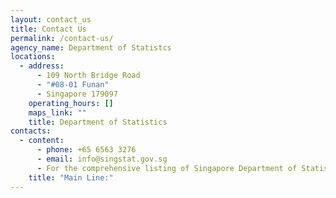 ```yaml
---
layout: contact_us
title: Contact Us
permalink: /contact-us/
agency_name: Department of Statistcs
locations:
  - address:
      - 109 North Bridge Road
      - "#08-01 Funan"
      - Singapore 179097
    operating_hours: []
    maps_link: ""
    title: Department of Statistics
contacts:
  - content:
      - phone: +65 6563 3276
      - email: info@singstat.gov.sg
      - For the comprehensive listing of Singapore Department of Statistics (DOS) officers' contact details, please access [DOS's directory](https://www.sgdi.gov.sg/ministries/mti/departments/dos) at the [Singapore Government Directory Interactive] (https://www.sgdi.gov.sg/ministries).
    title: "Main Line:"
---
```

